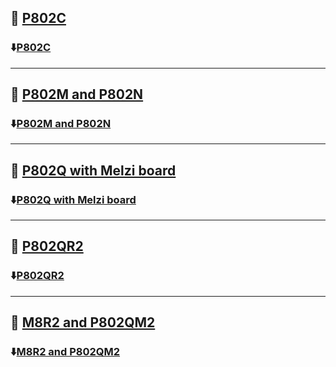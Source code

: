 ## :file_folder: [P802C](./P802C/)
### :arrow_down:[P802C](./P802C.zip)

----
## :file_folder: [P802M and P802N](./P802M%26P802N/)
### :arrow_down:[P802M and P802N](./P802M%26P802N.zip)

----
## :file_folder: [P802Q with Melzi board](./P802Q_Melzi/)
### :arrow_down:[P802Q with Melzi board](./P802Q_Melzi.zip)


----
## :file_folder: [P802QR2](./P802QR2/)
### :arrow_down:[P802QR2](./P802QR2.zip)

----
## :file_folder: [M8R2 and P802QM2](./M8R2%26P802QM2/)
### :arrow_down:[M8R2 and P802QM2](./M8R2%26P802QM2.zip)








